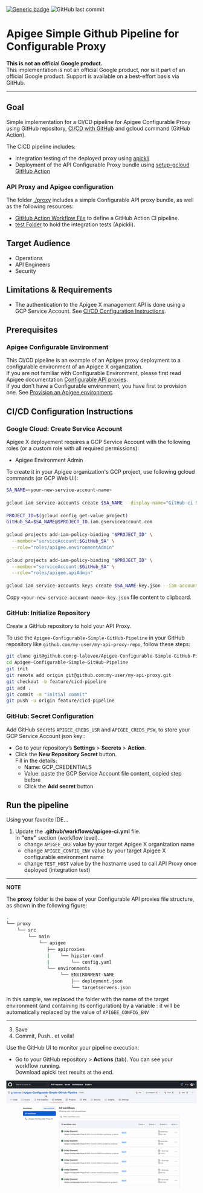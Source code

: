[![Generic badge](https://img.shields.io/badge/status-beta-yellow.svg)](https://shields.io/) ![GitHub last commit](https://img.shields.io/github/last-commit/g-lalevee/Apigee-Configurable-Simple-GitHub-Pipeline) 


# Apigee Simple Github Pipeline for Configurable Proxy

**This is not an official Google product.**<BR>This implementation is not an official Google product, nor is it part of an official Google product. Support is available on a best-effort basis via GitHub.

***

## Goal

Simple implementation for a CI/CD pipeline for Apigee Configurable Proxy using GitHub repository, 
[CI/CD with GitHub](https://docs.GitHub.com/ee/ci/introduction/) and gcloud command (GitHub Action).

The CICD pipeline includes:

- Integration testing of the deployed proxy using
  [apickli](https://github.com/apickli/apickli)
- Deployment of the API Configurable Proxy bundle using
  [setup-gcloud GitHub Action](https://github.com/google-github-actions/setup-gcloud)


### API Proxy and Apigee configuration

The folder [./proxy](./proxy) includes a simple Configurable API proxy bundle, as well as the following resources:

- [GitHub Action Workflow File](.github/workflows/apigee-ci.yml) to define a GitHub Action CI pipeline.
- [test Folder](./test) to hold the integration tests (Apickli).


## Target Audience

- Operations
- API Engineers
- Security


## Limitations & Requirements

- The authentication to the Apigee X management API is done using a GCP Service Account. See [CI/CD Configuration Instructions](#CI/CD-Configuration-Instructions).


## Prerequisites

### Apigee Configurable Environment

This CI/CD pipeline is an example of an Apigee proxy deployment to a configurable environment of an Apigee X organization. <BR>
If you are not familiar with Configurable Environment, please first read Apigee documentation [Configurable API proxies](https://cloud.google.com/apigee/docs/api-platform/develop/configurable-api-proxies).<BR>
If you don't have a Configurable environment, you have first to provision one. See [Provision an Apigee environment](https://cloud.google.com/apigee/docs/api-platform/develop/create-configurable-proxy#provision-an-apigee-environment).


## CI/CD Configuration Instructions


### Google Cloud: Create Service Account

Apigee X deployement requires a GCP Service Account with the following roles (or a custom role with all required permissions):

- Apigee Environment Admin

To create it in your Apigee organization's GCP project, use following gcloud commands (or GCP Web UI):

```sh
SA_NAME=<your-new-service-account-name>

gcloud iam service-accounts create $SA_NAME --display-name="GitHub-ci Service Account"

PROJECT_ID=$(gcloud config get-value project)
GitHub_SA=$SA_NAME@$PROJECT_ID.iam.gserviceaccount.com

gcloud projects add-iam-policy-binding "$PROJECT_ID" \
  --member="serviceAccount:$GitHub_SA" \
  --role="roles/apigee.environmentAdmin"

gcloud projects add-iam-policy-binding "$PROJECT_ID" \
  --member="serviceAccount:$GitHub_SA" \
  --role="roles/apigee.apiAdmin"

gcloud iam service-accounts keys create $SA_NAME-key.json --iam-account=$GitHub_SA --key-file-type=json 

```

Copy `<your-new-service-account-name>-key.json` file content to clipboard. 


### GitHub: Initialize Repository

Create a GitHub repository to hold your API Proxy. 

To use the `Apigee-Configurable-Simple-GitHub-Pipeline` in your GitHub repository like `github.com/my-user/my-api-proxy-repo`, follow these steps:

```bash
git clone git@github.com:g-lalevee/Apigee-Configurable-Simple-GitHub-Pipeline.git
cd Apigee-Configurable-Simple-GitHub-Pipeline
git init
git remote add origin git@github.com:my-user/my-api-proxy.git
git checkout -b feature/cicd-pipeline
git add .
git commit -m "initial commit"
git push -u origin feature/cicd-pipeline
```


### GitHub: Secret Configuration 

Add GitHub secrets `APIGEE_CREDS_USR` and `APIGEE_CREDS_PSW`, to store your GCP Service Account json key::
- Go to your repository’s **Settings** > **Secrets** > **Action**.
- Click the **New Repository Secret** button.<BR>Fill in the details:
  - Name: GCP_CREDENTIALS
  - Value: paste the GCP Service Account file content, copied step before
  - Click the **Add secret** button


## Run the pipeline

Using your favorite IDE...
1.  Update the **.github/workflows/apigee-ci.yml** file.<BR>
In **"env"** section (workflow level)...
    - change `APIGEE_ORG` value by your target Apigee X organization name
    - change `APIGEE_CONFIG_ENV` value by your target Apigee X configurable environment name
    - change `TEST_HOST` value by the hostname used to call API Proxy once deployed (integration test)

---
**NOTE**

The **proxy** folder is the base of your Configurable API proxies file structure, as shown in the following figure:

```sh
.
└── proxy
    └── src
        └── main
            └── apigee
               ├── apiproxies
               |    └── hipster-conf 
               |        └── config.yaml
               └── environments
                    └── ENVIRONMENT-NAME
                        ├── deployment.json
                        └── targetservers.json
```

In this sample, we replaced the folder with the name of the target environment (and containing its configuration) by a variable : it will be automatically replaced by the value of `APIGEE_CONFIG_ENV`

---

3. Save
4. Commit, Push.. et voila!

Use the GitHub UI to monitor your pipeline execution:

- Go to your GitHub repository > **Actions** (tab). You can see your workflow running.<BR>Download apicki test results at the end.

![GitHub CICD Pipeline](img/conf-proxy-deployment.gif)<BR>&nbsp;<BR>




